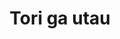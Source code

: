 ---
title: Tori ga utau
artist: Kyooo
link: https://kyooo.booth.pm/items/989490
image_link: https://booth.pximg.net/c/620x620/059301ae-b314-4eb8-9803-88540b4bb214/i/989490/6cb610dd-e6c1-4549-bd36-29066c09ec07_base_resized.jpg
index: 4
---